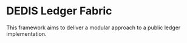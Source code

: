 # DEDIS Ledger Fabric

This framework aims to deliver a modular approach to a public ledger implementation.
